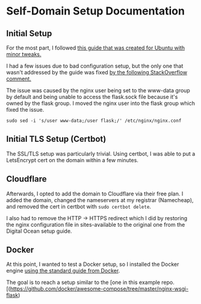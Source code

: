 # Self-Domain Setup Documentation

## Initial Setup
For the most part, I followed [this guide that was created for Ubuntu with minor tweaks.](https://www.digitalocean.com/community/tutorials/how-to-serve-flask-applications-with-gunicorn-and-nginx-on-ubuntu-22-04)

I had a few issues due to bad configuration setup, but the only one that wasn't addressed by the guide was fixed [by the following StackOverflow comment.](https://stackoverflow.com/a/69992384)

The issue was caused by the nginx user being set to the www-data group by default and being unable to access the flask.sock file because it's owned by the flask group. I moved the nginx user into the flask group which fixed the issue.

`sudo sed -i 's/user www-data;/user flask;/' /etc/nginx/nginx.conf`

## Initial TLS Setup (Certbot)
The SSL/TLS setup was particularly trivial. Using certbot, I was able to put a LetsEncrypt cert on the domain within a few minutes.

## Cloudflare
Afterwards, I opted to add the domain to Cloudflare via their free plan. I added the domain, changed the nameservers at my registrar (Namecheap), and removed the cert in certbot with `sudo certbot delete`. 

I also had to remove the HTTP -> HTTPS redirect which I did by restoring the nginx configuration file in sites-available to the original one from the Digital Ocean setup guide.

## Docker

At this point, I wanted to test a Docker setup, so I installed the Docker engine [using the standard guide from Docker](https://docs.docker.com/engine/install/debian/). 

The goal is to reach a setup similar to the [one in this example repo.[(https://github.com/docker/awesome-compose/tree/master/nginx-wsgi-flask)
